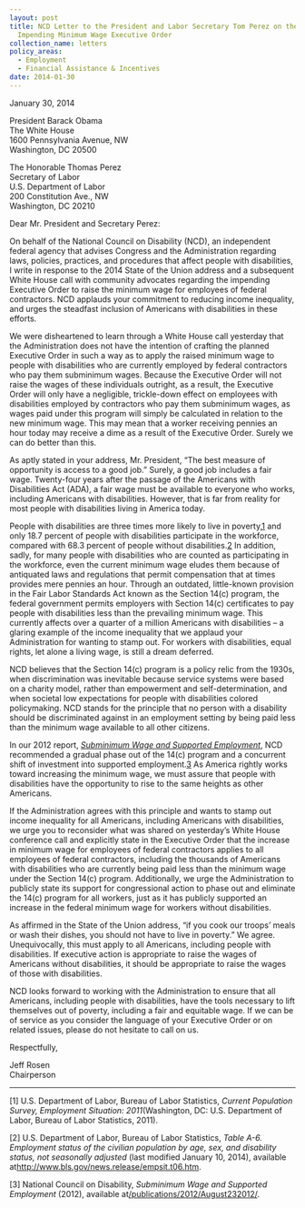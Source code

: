 ```yaml
---
layout: post
title: NCD Letter to the President and Labor Secretary Tom Perez on the
  Impending Minimum Wage Executive Order
collection_name: letters
policy_areas:
  - Employment
  - Financial Assistance & Incentives
date: 2014-01-30
---
```

January 30, 2014

President Barack Obama\
The White House\
1600 Pennsylvania Avenue, NW\
Washington, DC 20500

The Honorable Thomas Perez\
Secretary of Labor\
U.S. Department of Labor\
200 Constitution Ave., NW\
Washington, DC 20210

Dear Mr. President and Secretary Perez:

On behalf of the National Council on Disability (NCD), an independent federal agency that advises Congress and the Administration regarding laws, policies, practices, and procedures that affect people with disabilities, I write in response to the 2014 State of the Union address and a subsequent White House call with community advocates regarding the impending Executive Order to raise the minimum wage for employees of federal contractors. NCD applauds your commitment to reducing income inequality, and urges the steadfast inclusion of Americans with disabilities in these efforts.

We were disheartened to learn through a White House call yesterday that the Administration does not have the intention of crafting the planned Executive Order in such a way as to apply the raised minimum wage to people with disabilities who are currently employed by federal contractors who pay them subminimum wages. Because the Executive Order will not raise the wages of these individuals outright, as a result, the Executive Order will only have a negligible, trickle-down effect on employees with disabilities employed by contractors who pay them subminimum wages, as wages paid under this program will simply be calculated in relation to the new minimum wage. This may mean that a worker receiving pennies an hour today may receive a dime as a result of the Executive Order. Surely we can do better than this.

As aptly stated in your address, Mr. President, “The best measure of opportunity is access to a good job.” Surely, a good job includes a fair wage. Twenty-four years after the passage of the Americans with Disabilities Act (ADA), a fair wage must be available to everyone who works, including Americans with disabilities. However, that is far from reality for most people with disabilities living in America today.

People with disabilities are three times more likely to live in poverty,[1](https://ncd.gov/publications/2014/01302014/#Footnote1) and only 18.7 percent of people with disabilities participate in the workforce, compared with 68.3 percent of people without disabilities.[2](https://ncd.gov/publications/2014/01302014/#Footnote2) In addition, sadly, for many people with disabilities who are counted as participating in the workforce, even the current minimum wage eludes them because of antiquated laws and regulations that permit compensation that at times provides mere pennies an hour. Through an outdated, little-known provision in the Fair Labor Standards Act known as the Section 14(c) program, the federal government permits employers with Section 14(c) certificates to pay people with disabilities less than the prevailing minimum wage. This currently affects over a quarter of a million Americans with disabilities – a glaring example of the income inequality that we applaud your Administration for wanting to stamp out. For workers with disabilities, equal rights, let alone a living wage, is still a dream deferred.

NCD believes that the Section 14(c) program is a policy relic from the 1930s, when discrimination was inevitable because service systems were based on a charity model, rather than empowerment and self-determination, and when societal low expectations for people with disabilities colored policymaking. NCD stands for the principle that no person with a disability should be discriminated against in an employment setting by being paid less than the minimum wage available to all other citizens.

In our 2012 report, *[Subminimum Wage and Supported Employment](https://ncd.gov/publications/2012/August232012/)*, NCD recommended a gradual phase out of the 14(c) program and a concurrent shift of investment into supported employment.[3](https://ncd.gov/publications/2014/01302014/#Footnote3) As America rightly works toward increasing the minimum wage, we must assure that people with disabilities have the opportunity to rise to the same heights as other Americans.  

If the Administration agrees with this principle and wants to stamp out income inequality for all Americans, including Americans with disabilities, we urge you to reconsider what was shared on yesterday’s White House conference call and explicitly state in the Executive Order that the increase in minimum wage for employees of federal contractors applies to all employees of federal contractors, including the thousands of Americans with disabilities who are currently being paid less than the minimum wage under the Section 14(c) program. Additionally, we urge the Administration to publicly state its support for congressional action to phase out and eliminate the 14(c) program for all workers, just as it has publicly supported an increase in the federal minimum wage for workers without disabilities.

As affirmed in the State of the Union address, “if you cook our troops’ meals or wash their dishes, you should not have to live in poverty.” We agree. Unequivocally, this must apply to all Americans, including people with disabilities. If executive action is appropriate to raise the wages of Americans without disabilities, it should be appropriate to raise the wages of those with disabilities.

NCD looks forward to working with the Administration to ensure that all Americans, including people with disabilities, have the tools necessary to lift themselves out of poverty, including a fair and equitable wage. If we can be of service as you consider the language of your Executive Order or on related issues, please do not hesitate to call on us.

Respectfully,

Jeff Rosen\
Chairperson



- - -

[1] U.S. Department of Labor, Bureau of Labor Statistics, *Current Population Survey, Employment Situation: 2011*(Washington, DC: U.S. Department of Labor, Bureau of Labor Statistics, 2011).

[2] U.S. Department of Labor, Bureau of Labor Statistics, *Table A-6. Employment status of the civilian population by age, sex, and disability status, not seasonally adjusted* (last modified January 10, 2014), available at<http://www.bls.gov/news.release/empsit.t06.htm>.

[3] National Council on Disability, *Subminimum Wage and Supported Employment* (2012), available at[/publications/2012/August232012/](https://ncd.gov/publications/2012/August232012/).
